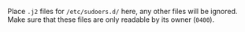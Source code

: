 Place `.j2` files for `/etc/sudoers.d/` here, any other files will be ignored.
Make sure that these files are only readable by its owner (`0400`).
